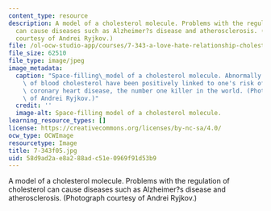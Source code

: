 ```yaml
---
content_type: resource
description: A model of a cholesterol molecule. Problems with the regulation of cholesterol
  can cause diseases such as Alzheimer?s disease and atherosclerosis. (Photograph
  courtesy of Andrei Ryjkov.)
file: /ol-ocw-studio-app/courses/7-343-a-love-hate-relationship-cholesterol-in-health-and-disease-fall-2005/58d9ad2ae8a288adc51e0969f91d53b9_7-343f05.jpg
file_size: 62510
file_type: image/jpeg
image_metadata:
  caption: "Space-filling\_model of a cholesterol molecule. Abnormally high levels\
    \ of blood cholesterol have been positively linked to one's risk of developing\
    \ coronary heart disease, the number one killer in the world. (Photograph courtesy\
    \ of Andrei Ryjkov.)"
  credit: ''
  image-alt: Space-filling model of a cholesterol molecule.
learning_resource_types: []
license: https://creativecommons.org/licenses/by-nc-sa/4.0/
ocw_type: OCWImage
resourcetype: Image
title: 7-343f05.jpg
uid: 58d9ad2a-e8a2-88ad-c51e-0969f91d53b9
---
```

A model of a cholesterol molecule. Problems with the regulation of cholesterol can cause diseases such as Alzheimer?s disease and atherosclerosis. (Photograph courtesy of Andrei Ryjkov.)